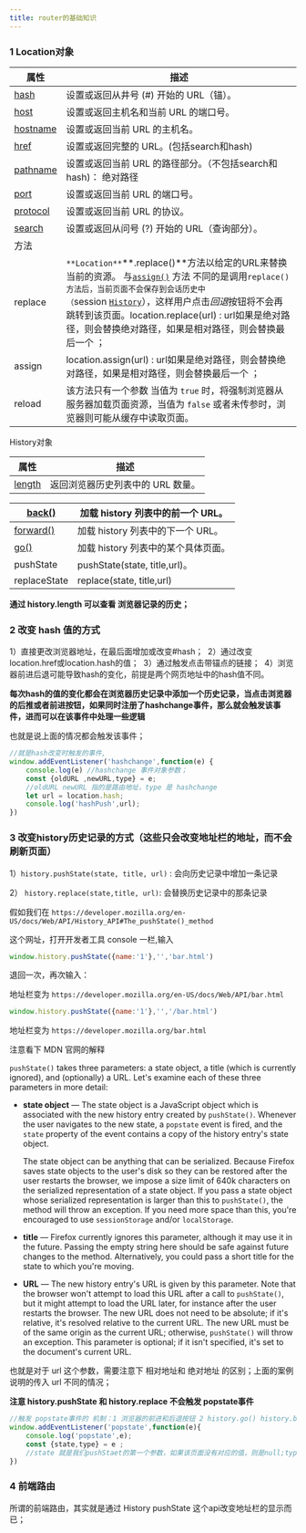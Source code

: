 ```yaml
---
title: router的基础知识
---
```


### 1 Location对象

| 属性                                                         | 描述                                                         |
| ------------------------------------------------------------ | ------------------------------------------------------------ |
| [hash](http://www.w3school.com.cn/jsref/prop_loc_hash.asp)   | 设置或返回从井号 (#) 开始的 URL（锚）。                      |
| [host](http://www.w3school.com.cn/jsref/prop_loc_host.asp)   | 设置或返回主机名和当前 URL 的端口号。                        |
| [hostname](http://www.w3school.com.cn/jsref/prop_loc_hostname.asp) | 设置或返回当前 URL 的主机名。                                |
| [href](http://www.w3school.com.cn/jsref/prop_loc_href.asp)   | 设置或返回完整的 URL。(包括search和hash)                     |
| [pathname](http://www.w3school.com.cn/jsref/prop_loc_pathname.asp) | 设置或返回当前 URL 的路径部分。（不包括search和hash)：  绝对路径 |
| [port](http://www.w3school.com.cn/jsref/prop_loc_port.asp)   | 设置或返回当前 URL 的端口号。                                |
| [protocol](http://www.w3school.com.cn/jsref/prop_loc_protocol.asp) | 设置或返回当前 URL 的协议。                                  |
| [search](http://www.w3school.com.cn/jsref/prop_loc_search.asp) | 设置或返回从问号 (?) 开始的 URL（查询部分）。                |
| 方法                                                         |                                                              |
| replace                                                      | `**Location**`**.replace()**方法以给定的URL来替换当前的资源。 与[`assign()`](https://developer.mozilla.org/zh-CN/docs/Web/API/Location/assign) 方法 不同的是调用`replace()方法后，当前页面不会保存到会话历史中（`session [`History`](https://developer.mozilla.org/zh-CN/docs/Web/API/History)），这样用户点击*回退*按钮将不会再跳转到该页面。location.replace(url) : url如果是绝对路径，则会替换绝对路径，如果是相对路径，则会替换最后一个 ； |
| assign                                                       | location.assign(url) : url如果是绝对路径，则会替换绝对路径，如果是相对路径，则会替换最后一个 ； |
| reload                                                       | 该方法只有一个参数  当值为 `true` 时，将强制浏览器从服务器加载页面资源，当值为 `false` 或者未传参时，浏览器则可能从缓存中读取页面。 |



History对象

| 属性                                                         | 描述                              |
| ------------------------------------------------------------ | --------------------------------- |
| [length](http://www.w3school.com.cn/jsref/prop_his_length.asp) | 返回浏览器历史列表中的 URL 数量。 |

| [back()](http://www.w3school.com.cn/jsref/met_his_back.asp)  | 加载 history 列表中的前一个 URL。   |
| ------------------------------------------------------------ | ----------------------------------- |
| [forward()](http://www.w3school.com.cn/jsref/met_his_forward.asp) | 加载 history 列表中的下一个 URL。   |
| [go()](http://www.w3school.com.cn/jsref/met_his_go.asp)      | 加载 history 列表中的某个具体页面。 |
| pushState                                                    | pushState(state, title,url)。       |
| replaceState                                                 | replace(state, title,url)           |



**通过 history.length 可以查看 浏览器记录的历史；**

### 2 改变 hash 值的方式

1）直接更改浏览器地址，在最后面增加或改变#hash；  2）通过改变location.href或location.hash的值；  3）通过触发点击带锚点的链接；  4）浏览器前进后退可能导致hash的变化，前提是两个网页地址中的hash值不同。

**每次hash的值的变化都会在浏览器历史记录中添加一个历史记录，当点击浏览器的后推或者前进按钮，如果同时注册了hashchange事件，那么就会触发该事件，进而可以在该事件中处理一些逻辑**

也就是说上面的情况都会触发该事件；

```javascript
//就是hash改变时触发的事件,
window.addEventListener('hashchange',function(e) {
    console.log(e) //hashchange 事件对象参数；
    const {oldURL ,newURL,type} = e;
    //oldURL newURL 指的是路由地址，type 是 hashchange
    let url = location.hash;
    console.log('hashPush',url);
})
```

### 3 改变history历史记录的方式（这些只会改变地址栏的地址，而不会刷新页面）

1）`history.pushState(state, title, url)` : 会向历史记录中增加一条记录

2） `history.replace(state,title, url)`: 会替换历史记录中的那条记录

假如我们在 `https://developer.mozilla.org/en-US/docs/Web/API/History_API#The_pushState()_method`

这个网址，打开开发者工具 console 一栏,输入

```javascript
window.history.pushState({name:'1'},'','bar.html')
```

退回一次，再次输入：

地址栏变为 `https://developer.mozilla.org/en-US/docs/Web/API/bar.html`

```javascript
window.history.pushState({name:'1'},'','/bar.html')
```

地址栏变为 `https://developer.mozilla.org/bar.html`

注意看下 MDN 官网的解释

`pushState()` takes three parameters: a state object, a title (which is currently ignored), and (optionally) a URL. Let's examine each of these three parameters in more detail:

- **state object** — The state object is a JavaScript object which is associated with the new history entry created by `pushState()`. Whenever the user navigates to the new state, a `popstate` event is fired, and the `state` property of the event contains a copy of the history entry's state object.

  The state object can be anything that can be serialized. Because Firefox saves state objects to the user's disk so they can be restored after the user restarts the browser, we impose a size limit of 640k characters on the serialized representation of a state object. If you pass a state object whose serialized representation is larger than this to `pushState()`, the method will throw an exception. If you need more space than this, you're encouraged to use `sessionStorage` and/or `localStorage`.

- **title** — Firefox currently ignores this parameter, although it may use it in the future. Passing the empty string here should be safe against future changes to the method. Alternatively, you could pass a short title for the state to which you're moving.

- **URL** — The new history entry's URL is given by this parameter. Note that the browser won't attempt to load this URL after a call to `pushState()`, but it might attempt to load the URL later, for instance after the user restarts the browser. The new URL does not need to be absolute; if it's relative, it's resolved relative to the current URL. The new URL must be of the same origin as the current URL; otherwise, `pushState()` will throw an exception. This parameter is optional; if it isn't specified, it's set to the document's current URL.

也就是对于 url 这个参数，需要注意下 相对地址和 绝对地址 的区别；上面的案例说明的传入 url 不同的情况；

**注意 history.pushState 和 history.replace 不会触发 popstate事件**

```javascript
//触发 popstate事件的 机制：1 浏览器的前进和后退按钮 2 history.go() history.back() history.forward()
window.addEventListener('popstate',function(e){
    console.log('popstate',e);
    const {state,type} = e ;
    //state 就是我们pushStaet的第一个参数，如果该页面没有对应的值，则是null;type是 popstate;
})
```

### 4 前端路由

所谓的前端路由，其实就是通过 History pushState 这个api改变地址栏的显示而已；

